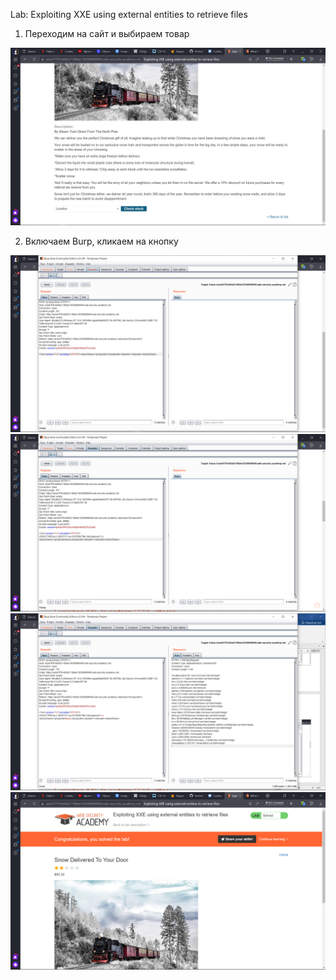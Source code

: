  Lab: Exploiting XXE using external entities to retrieve files
 
 1) Переходим на сайт и выбираем товар
 
 ![](0000.jpg)
 
 2) Включаем Burp, кликаем на кнопку 
 
 ![](0001.png)
 ![](0002.png)
 ![](0003.png)
 ![](0004.png)
